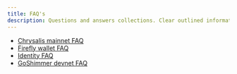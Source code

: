 ```yaml
---
title: FAQ's
description: Questions and answers collections. Clear outlined information for the most common questions around IOTA.
---
```


- [Chrysalis mainnet FAQ](/introduction/explanations/faq/)
- [Firefly wallet FAQ](/use/wallets/firefly/faq-and-troubleshooting)
- [Identity FAQ](/identity.rs/faq/)
- [GoShimmer devnet FAQ](/goshimmer/faq/)
